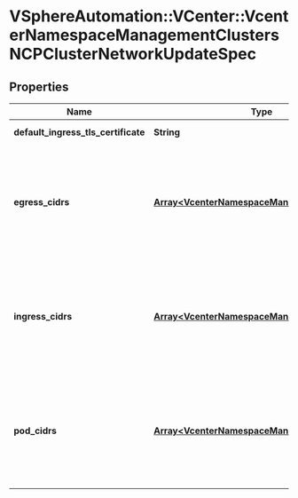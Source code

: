 # VSphereAutomation::VCenter::VcenterNamespaceManagementClustersNCPClusterNetworkUpdateSpec

## Properties
Name | Type | Description | Notes
------------ | ------------- | ------------- | -------------
**default_ingress_tls_certificate** | **String** | PEM-encoded x509 certificate used by NSX as a default fallback certificate for Kubernetes Ingress services. | [optional] 
**egress_cidrs** | [**Array&lt;VcenterNamespaceManagementIpv4Cidr&gt;**](VcenterNamespaceManagementIpv4Cidr.md) | CIDR blocks from which NSX assigns IP addresses used for performing SNAT from container IPs to external IPs. These ranges should not overlap with those in Clusters.NCPClusterNetworkUpdateSpec.pod-cidrs, vcenter.namespace_management.EnableSpec#serviceCidr, Clusters.NCPClusterNetworkUpdateSpec.ingress-cidrs, or other services running in the datacenter. An update operation only allows for addition of new CIDR blocks to the existing list. If unset, CIDR from which Kubernetes allocates egress IP addresses will not be modified. | [optional] 
**ingress_cidrs** | [**Array&lt;VcenterNamespaceManagementIpv4Cidr&gt;**](VcenterNamespaceManagementIpv4Cidr.md) | CIDR blocks from which NSX assigns IP addresses for Kubernetes Ingresses and Kubernetes Services of type LoadBalancer. These ranges should not overlap with those in Clusters.NCPClusterNetworkUpdateSpec.pod-cidrs, vcenter.namespace_management.EnableSpec#serviceCidr, Clusters.NCPClusterNetworkUpdateSpec.egress-cidrs, or other services running in the datacenter. An update operation only allows for addition of new CIDR blocks to the existing list. If unset, CIDRs from which Kubernetes allocates ingress IP addresses will not be modified. | [optional] 
**pod_cidrs** | [**Array&lt;VcenterNamespaceManagementIpv4Cidr&gt;**](VcenterNamespaceManagementIpv4Cidr.md) | CIDR blocks from which Kubernetes allocates pod IP addresses. This range should not overlap with those in vcenter.namespace_management.EnableSpec#serviceCidr, Clusters.NCPClusterNetworkUpdateSpec.ingress-cidrs, Clusters.NCPClusterNetworkUpdateSpec.egress-cidrs, or other services running in the datacenter. An update operation only allows for addition of new CIDR blocks to the existing list. All Pod CIDR blocks must be of at least subnet size /23. If unset, CIDRs from which Kubernetes allocates pod IP addresses will not be modified. | [optional] 


